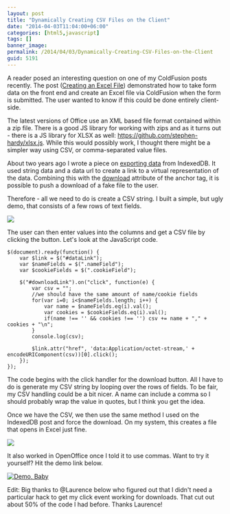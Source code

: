 ```yaml
---
layout: post
title: "Dynamically Creating CSV Files on the Client"
date: "2014-04-03T11:04:00+06:00"
categories: [html5,javascript]
tags: []
banner_image: 
permalink: /2014/04/03/Dynamically-Creating-CSV-Files-on-the-Client
guid: 5191
---
```


<p>
A reader posed an interesting question on one of my ColdFusion posts recently. The post (<a href="http://www.raymondcamden.com/index.cfm/2011/6/1/ColdFusion-Sample--Create-an-Excel-File">Creating an Excel File</a>) demonstrated how to take form data on the front end and create an Excel file via ColdFusion when the form is submitted. The user wanted to know if this could be done entirely client-side.
</p>
<!--more-->
<p>
The latest versions of Office use an XML based file format contained within a zip file. There is a good JS library for working with zips and as it turns out - there is a JS library for XLSX as well: <a href="https://github.com/stephen-hardy/xlsx.js">https://github.com/stephen-hardy/xlsx.js</a>. While this would possibly work, I thought there might be a simpler way using CSV, or comma-separated value files. 
</p>

<p>
About two years ago I wrote a piece on <a href="http://www.raymondcamden.com/index.cfm/2012/8/23/Proof-of-Concept--Build-a-download-feature-for-IndexedDB">exporting data</a> from IndexedDB. It used string data and a data url to create a link to a virtual representation of the data. Combining this with the <a href="https://developer.mozilla.org/en-US/docs/Web/HTML/Element/a">download</a> attribute of the anchor tag, it is possible to push a download of a fake file to the user.
</p>

<p>
Therefore - all we need to do is create a CSV string. I built a simple, but ugly demo, that consists of a few rows of text fields.
</p>

<p>
<img src="https://static.raymondcamden.com/images/shot6.png" />
</p>

<p>
The user can then enter values into the columns and get a CSV file by clicking the button. Let's look at the JavaScript code.
</p>

<pre><code class="language-javascript">$(document).ready(function() {
	var $link = $(&quot;#dataLink&quot;);
	var $nameFields = $(&quot;.nameField&quot;);
	var $cookieFields = $(&quot;.cookieField&quot;);
	
	$(&quot;#downloadLink&quot;).on(&quot;click&quot;, function(e) {
		var csv = &quot;&quot;;
		&#x2F;&#x2F;we should have the same amount of name&#x2F;cookie fields
		for(var i=0; i&lt;$nameFields.length; i++) {
			var name = $nameFields.eq(i).val();
			var cookies = $cookieFields.eq(i).val();
			if(name !== &#x27;&#x27; &amp;&amp; cookies !== &#x27;&#x27;) csv += name + &quot;,&quot; + cookies + &quot;\n&quot;;	
		}
		console.log(csv);
		
		$link.attr("href", 'data:Application/octet-stream,' + encodeURIComponent(csv))[0].click();
	});
});</code></pre>

<p>
The code begins with the click handler for the download button. All I have to do is generate my CSV string by looping over the rows of fields. To be fair, my CSV handling could be a bit nicer. A name can include a comma so I should probably wrap the value in quotes, but I think you get the idea.
</p>

<p>
Once we have the CSV, we then use the same method I used on the IndexedDB post and force the download. On my system, this creates a file that opens in Excel just fine. 
</p>

<p>
<img src="https://static.raymondcamden.com/images/Menubar_and_data__8__csv.png" />
</p>

<p>
It also worked in OpenOffice once I told it to use commas. Want to try it yourself? Hit the demo link below.
</p>

<p>
<a href="http://www.raymondcamden.com/demos/2014/apr/3/testdownload.html"><img src="https://static.raymondcamden.com/images/icon_128.png" title="Demo, Baby" border="0"></a>  
</p>

<p>
Edit: Big thanks to @Laurence below who figured out that I didn't need a particular hack to get my click event working for downloads. That cut out about 50% of the code I had before. Thanks Laurence!
</p>